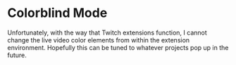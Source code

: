 # Colorblind Mode
Unfortunately, with the way that Twitch extensions function, I cannot change the live video color elements from within the extension environment. Hopefully this can be tuned to whatever projects pop up in the future.
